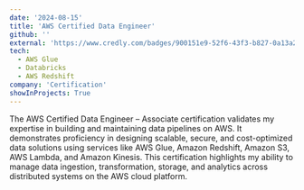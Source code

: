 ```yaml
---
date: '2024-08-15'
title: 'AWS Certified Data Engineer'
github: ''
external: 'https://www.credly.com/badges/900151e9-52f6-43f3-b827-0a13a220df21'
tech:
  - AWS Glue
  - Databricks
  - AWS Redshift 
company: 'Certification'
showInProjects: True
---
```


The AWS Certified Data Engineer – Associate certification validates my expertise in building and maintaining data pipelines on AWS. It demonstrates proficiency in designing scalable, secure, and cost-optimized data solutions using services like AWS Glue, Amazon Redshift, Amazon S3, AWS Lambda, and Amazon Kinesis. This certification highlights my ability to manage data ingestion, transformation, storage, and analytics across distributed systems on the AWS cloud platform.
